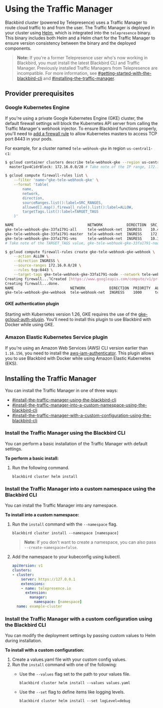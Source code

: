 # Using the Traffic Manager

Blackbird cluster (powered by Telepresence) uses a Traffic Manager to route cloud traffic to and from the user. The Traffic Manager is deployed in your cluster using [Helm](https://helm.sh), which is integrated into the `telepresence` binary. This binary includes both Helm and a Helm chart for the Traffic Manager to ensure version consistency between the binary and the deployed components.

> **Note:** If you're a former Telepresence user who's now working in Blackbird, you must install the latest Blackbird CLI and Traffic Manager. Previously installed Traffic Managers from Telepresence are incompatible. For more information, see [#getting-started-with-the-blackbird-cli](../../../technical-reference/blackbird-cli/#getting-started-with-the-blackbird-cli "mention") and [#installing-the-traffic-manager](using-the-traffic-manager.md#installing-the-traffic-manager "mention").

## Provider prerequisites

### Google Kubernetes Engine

If you're using a private Google Kubernetes Engine (GKE) cluster, the default firewall settings will block the Kubernetes API server from calling the Traffic Manager's webhook injector. To ensure Blackbird functions properly, you'll need to [add a firewall rule](https://cloud.google.com/kubernetes-engine/docs/how-to/private-clusters#add_firewall_rules) to allow Kubernetes masters to access TCP port 8443 in your pods.

For example, for a cluster named `tele-webhook-gke` in region `us-central1-c1`:

```bash
$ gcloud container clusters describe tele-webhook-gke --region us-central1-c | grep masterIpv4CidrBlock
  masterIpv4CidrBlock: 172.16.0.0/28 # Take note of the IP range, 172.16.0.0/28

$ gcloud compute firewall-rules list \
    --filter 'name~^gke-tele-webhook-gke' \
    --format 'table(
        name,
        network,
        direction,
        sourceRanges.list():label=SRC_RANGES,
        allowed[].map().firewall_rule().list():label=ALLOW,
        targetTags.list():label=TARGET_TAGS
    )'

NAME                                  NETWORK           DIRECTION  SRC_RANGES     ALLOW                         TARGET_TAGS
gke-tele-webhook-gke-33fa1791-all     tele-webhook-net  INGRESS    10.40.0.0/14   esp,ah,sctp,tcp,udp,icmp      gke-tele-webhook-gke-33fa1791-node
gke-tele-webhook-gke-33fa1791-master  tele-webhook-net  INGRESS    172.16.0.0/28  tcp:10250,tcp:443             gke-tele-webhook-gke-33fa1791-node
gke-tele-webhook-gke-33fa1791-vms     tele-webhook-net  INGRESS    10.128.0.0/9   icmp,tcp:1-65535,udp:1-65535  gke-tele-webhook-gke-33fa1791-node
# Take note of the TARGET_TAGS value, gke-tele-webhook-gke-33fa1791-node

$ gcloud compute firewall-rules create gke-tele-webhook-gke-webhook \
    --action ALLOW \
    --direction INGRESS \
    --source-ranges 172.16.0.0/28 \
    --rules tcp:8443 \
    --target-tags gke-tele-webhook-gke-33fa1791-node --network tele-webhook-net
Creating firewall...⠹Created [https://www.googleapis.com/compute/v1/projects/datawire-dev/global/firewalls/gke-tele-webhook-gke-webhook].
Creating firewall...done.
NAME                          NETWORK           DIRECTION  PRIORITY  ALLOW     DENY  DISABLED
gke-tele-webhook-gke-webhook  tele-webhook-net  INGRESS    1000      tcp:8443        False
```

#### GKE authentication plugin

Starting with Kubernetes version 1.26, GKE requires the use of the [gke-gcloud-auth-plugin](https://cloud.google.com/blog/products/containers-kubernetes/kubectl-auth-changes-in-gke). You'll need to install this plugin to use Blackbird with Docker while using GKE.

### Amazon Elastic Kubernetes Service plugin

If you're using an Amazon Web Services (AWS) CLI version earlier than `1.16.156`, you need to install the [aws-iam-authenticator](https://docs.aws.amazon.com/eks/latest/userguide/install-aws-iam-authenticator.html). This plugin allows you to use Blackbird with Docker while using Amazon Elastic Kubernetes (EKS).

## Installing the Traffic Manager

You can install the Traffic Manager in one of three ways:

* [#install-the-traffic-manager-using-the-blackbird-cli](using-the-traffic-manager.md#install-the-traffic-manager-using-the-blackbird-cli "mention")
* [#install-the-traffic-manager-into-a-custom-namespace-using-the-blackbird-cli](using-the-traffic-manager.md#install-the-traffic-manager-into-a-custom-namespace-using-the-blackbird-cli "mention")
* [#install-the-traffic-manager-with-a-custom-configuration-using-the-blackbird-cli](using-the-traffic-manager.md#install-the-traffic-manager-with-a-custom-configuration-using-the-blackbird-cli "mention")

### Install the Traffic Manager using the Blackbird CLI

You can perform a basic installation of the Traffic Manager with default settings.

**To perform a basic install:**

1.  Run the following command.

    ```shell
    blackbird cluster helm install
    ```

### Install the Traffic Manager into a custom namespace using the Blackbird CLI

You can install the Traffic Manager into any namespace.

**To install into a custom namespace:**

1.  Run the `install` command with the `--namespace` flag.

    ```shell
    blackbird cluster install --namespace [namespace]
    ```

    > **Note:** If you don't want to create a namespace, you can also pass `--create-namespace=false`.
2.  Add the namespace to your kubeconfig using kubectl.

    ```yaml
    apiVersion: v1
    clusters:
    - cluster:
        server: https://127.0.0.1
        extensions:
        - name: telepresence.io
          extension:
            manager:
              namespace: [namespace]
      name: example-cluster
    ```

### Install the Traffic Manager with a custom configuration using the Blackbird CLI

You can modify the deployment settings by passing custom values to Helm during installation.

**To install with a custom configuration:**

1. Create a values.yaml file with your custom config values.
2. Run the `install` command with one of the following:
   *   Use the `--values` flag set to the path to your values file.

       ```shell
       blackbird cluster helm install --values values.yaml
       ```
   *   Use the `--set` flag to define items like logging levels.

       ```shell
       blackbird cluster helm install --set logLevel=debug
       ```
